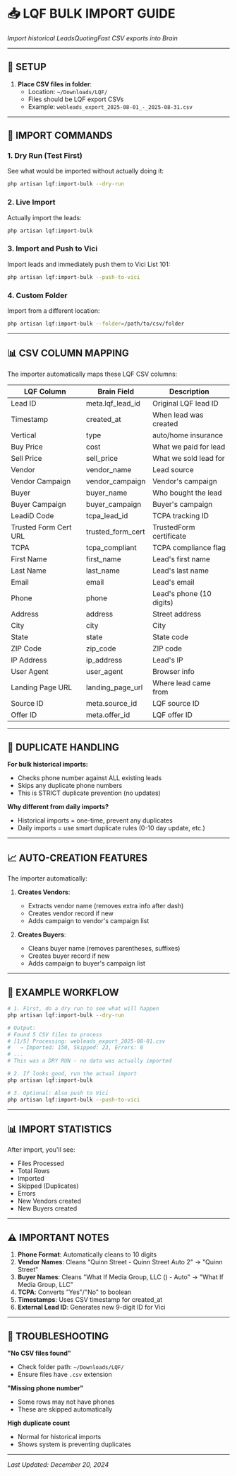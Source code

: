 # 📥 LQF BULK IMPORT GUIDE
*Import historical LeadsQuotingFast CSV exports into Brain*

---

## 📁 SETUP

1. **Place CSV files in folder**:
   - Location: `~/Downloads/LQF/`
   - Files should be LQF export CSVs
   - Example: `webleads_export_2025-08-01_-_2025-08-31.csv`

---

## 🚀 IMPORT COMMANDS

### 1. **Dry Run (Test First)**
See what would be imported without actually doing it:
```bash
php artisan lqf:import-bulk --dry-run
```

### 2. **Live Import**
Actually import the leads:
```bash
php artisan lqf:import-bulk
```

### 3. **Import and Push to Vici**
Import leads and immediately push them to Vici List 101:
```bash
php artisan lqf:import-bulk --push-to-vici
```

### 4. **Custom Folder**
Import from a different location:
```bash
php artisan lqf:import-bulk --folder=/path/to/csv/folder
```

---

## 📊 CSV COLUMN MAPPING

The importer automatically maps these LQF CSV columns:

| **LQF Column** | **Brain Field** | **Description** |
|----------------|-----------------|-----------------|
| Lead ID | meta.lqf_lead_id | Original LQF lead ID |
| Timestamp | created_at | When lead was created |
| Vertical | type | auto/home insurance |
| Buy Price | cost | What we paid for lead |
| Sell Price | sell_price | What we sold lead for |
| Vendor | vendor_name | Lead source |
| Vendor Campaign | vendor_campaign | Vendor's campaign |
| Buyer | buyer_name | Who bought the lead |
| Buyer Campaign | buyer_campaign | Buyer's campaign |
| LeadiD Code | tcpa_lead_id | TCPA tracking ID |
| Trusted Form Cert URL | trusted_form_cert | TrustedForm certificate |
| TCPA | tcpa_compliant | TCPA compliance flag |
| First Name | first_name | Lead's first name |
| Last Name | last_name | Lead's last name |
| Email | email | Lead's email |
| Phone | phone | Lead's phone (10 digits) |
| Address | address | Street address |
| City | city | City |
| State | state | State code |
| ZIP Code | zip_code | ZIP code |
| IP Address | ip_address | Lead's IP |
| User Agent | user_agent | Browser info |
| Landing Page URL | landing_page_url | Where lead came from |
| Source ID | meta.source_id | LQF source ID |
| Offer ID | meta.offer_id | LQF offer ID |

---

## 🔄 DUPLICATE HANDLING

**For bulk historical imports:**
- Checks phone number against ALL existing leads
- Skips any duplicate phone numbers
- This is STRICT duplicate prevention (no updates)

**Why different from daily imports?**
- Historical imports = one-time, prevent any duplicates
- Daily imports = use smart duplicate rules (0-10 day update, etc.)

---

## 📈 AUTO-CREATION FEATURES

The importer automatically:

1. **Creates Vendors**:
   - Extracts vendor name (removes extra info after dash)
   - Creates vendor record if new
   - Adds campaign to vendor's campaign list

2. **Creates Buyers**:
   - Cleans buyer name (removes parentheses, suffixes)
   - Creates buyer record if new
   - Adds campaign to buyer's campaign list

---

## 🎯 EXAMPLE WORKFLOW

```bash
# 1. First, do a dry run to see what will happen
php artisan lqf:import-bulk --dry-run

# Output:
# Found 5 CSV files to process
# [1/5] Processing: webleads_export_2025-08-01.csv
#   → Imported: 150, Skipped: 23, Errors: 0
# ...
# This was a DRY RUN - no data was actually imported

# 2. If looks good, run the actual import
php artisan lqf:import-bulk

# 3. Optional: Also push to Vici
php artisan lqf:import-bulk --push-to-vici
```

---

## 📊 IMPORT STATISTICS

After import, you'll see:
- Files Processed
- Total Rows
- Imported
- Skipped (Duplicates)
- Errors
- New Vendors created
- New Buyers created

---

## ⚠️ IMPORTANT NOTES

1. **Phone Format**: Automatically cleans to 10 digits
2. **Vendor Names**: Cleans "Quinn Street - Quinn Street Auto 2" → "Quinn Street"
3. **Buyer Names**: Cleans "What If Media Group, LLC () - Auto" → "What If Media Group, LLC"
4. **TCPA**: Converts "Yes"/"No" to boolean
5. **Timestamps**: Uses CSV timestamp for created_at
6. **External Lead ID**: Generates new 9-digit ID for Vici

---

## 🔧 TROUBLESHOOTING

**"No CSV files found"**
- Check folder path: `~/Downloads/LQF/`
- Ensure files have `.csv` extension

**"Missing phone number"**
- Some rows may not have phones
- These are skipped automatically

**High duplicate count**
- Normal for historical imports
- Shows system is preventing duplicates

---

*Last Updated: December 20, 2024*


